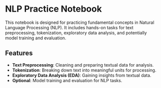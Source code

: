 # NLP Practice Notebook

This notebook is designed for practicing fundamental concepts in Natural Language Processing (NLP). It includes hands-on tasks for text preprocessing, tokenization, exploratory data analysis, and potentially model training and evaluation.

## Features

- **Text Preprocessing**: Cleaning and preparing textual data for analysis.
- **Tokenization**: Breaking down text into meaningful units for processing.
- **Exploratory Data Analysis (EDA)**: Gaining insights from textual data.
- **Optional**: Model training and evaluation for NLP tasks.
